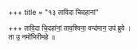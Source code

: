 +++
title = "१३ ताविदा चिदहानां"

+++
तावि॒दा चि॒दहा॑नां॒ ताव॒श्विना॒ वन्द॑मान॒ उप॑ ब्रुवे ।  
ता उ॒ नमो॑भिरीमहे ॥